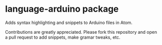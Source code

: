 # language-arduino package

Adds syntax highlighting and snippets to Arduino files in Atom.

Contributions are greatly appreciated. Please fork this repository and open a
pull request to add snippets, make gramar tweaks, etc.
